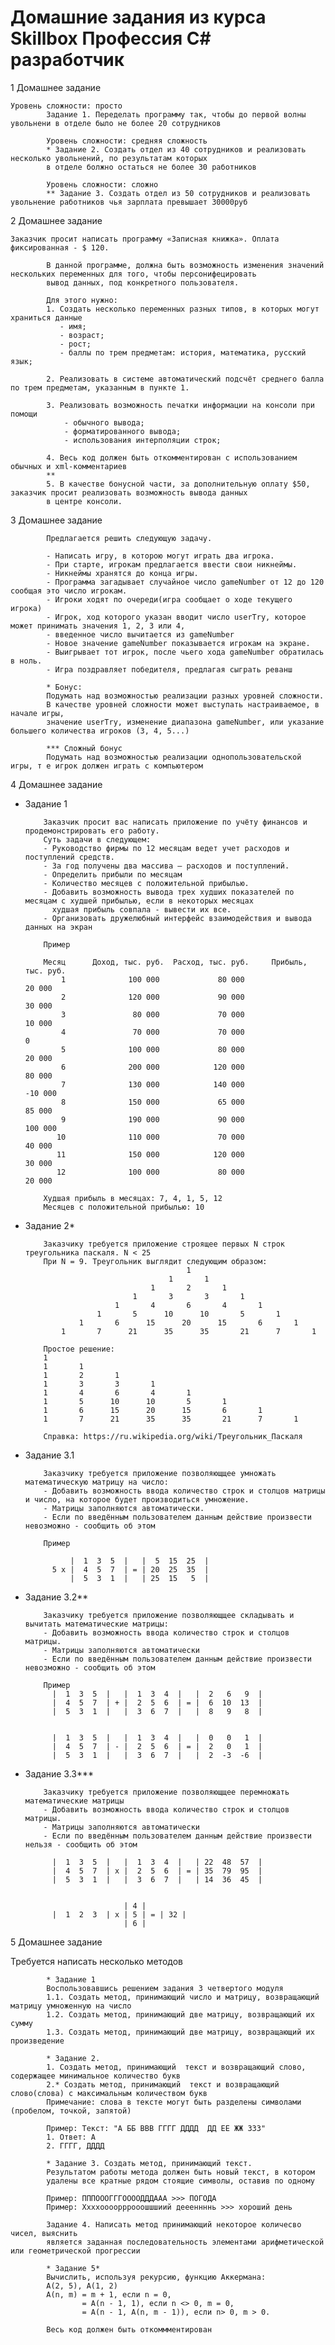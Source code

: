 # Домашние задания из курса Skillbox Профессия С# разработчик 
1 Домашнее задание
            
    Уровень сложности: просто
            Задание 1. Переделать программу так, чтобы до первой волны увольнени в отделе было не более 20 сотрудников

            Уровень сложности: средняя сложность
            * Задание 2. Создать отдел из 40 сотрудников и реализовать несколько увольнений, по результатам которых
            в отделе болжно остаться не более 30 работников

            Уровень сложности: сложно
            ** Задание 3. Создать отдел из 50 сотрудников и реализовать увольнение работников чья зарплата превышает 30000руб

2 Домашнее задание

    Заказчик просит написать программу «Записная книжка». Оплата фиксированная - $ 120.

            В данной программе, должна быть возможность изменения значений нескольких переменных для того, чтобы персонифецировать
            вывод данных, под конкретного пользователя.

            Для этого нужно: 
            1. Создать несколько переменных разных типов, в которых могут храниться данные
               - имя;
               - возраст;
               - рост;
               - баллы по трем предметам: история, математика, русский язык;

            2. Реализовать в системе автоматический подсчёт среднего балла по трем предметам, указанным в пункте 1.

            3. Реализовать возможность печатки информации на консоли при помощи 
                - обычного вывода;
                - форматированного вывода;
                - использования интерполяции строк;

            4. Весь код должен быть откомментирован с использованием обычных и хml-комментариев
            **
            5. В качестве бонусной части, за дополнительную оплату $50, заказчик просит реализовать возможность вывода данных
            в центре консоли.
               
3 Домашнее задание

            Предлагается решить следующую задачу.
            
            - Написать игру, в которою могут играть два игрока.
            - При старте, игрокам предлагается ввести свои никнеймы.
            - Никнеймы хранятся до конца игры.
            - Программа загадывает случайное число gameNumber от 12 до 120 сообщая это число игрокам.
            - Игроки ходят по очереди(игра сообщает о ходе текущего игрока)
            - Игрок, ход которого указан вводит число userTry, которое может принимать значения 1, 2, 3 или 4,
            - введенное число вычитается из gameNumber
            - Новое значение gameNumber показывается игрокам на экране.
            - Выигрывает тот игрок, после чьего хода gameNumber обратилась в ноль.
            - Игра поздравляет победителя, предлагая сыграть реванш
             
            * Бонус:
            Подумать над возможностью реализации разных уровней сложности.
            В качестве уровней сложности может выступать настраиваемое, в начале игры,
            значение userTry, изменение диапазона gameNumber, или указание большего количества игроков (3, 4, 5...)

            *** Сложный бонус
            Подумать над возможностью реализации однопользовательской игры, т е игрок должен играть с компьютером
            
4 Домашнее задание

  * Задание 1
  
            Заказчик просит вас написать приложение по учёту финансов и продемонстрировать его работу.
            Суть задачи в следующем: 
            - Руководство фирмы по 12 месяцам ведет учет расходов и поступлений средств. 
            - За год получены два массива – расходов и поступлений.
            - Определить прибыли по месяцам
            - Количество месяцев с положительной прибылью.
            - Добавить возможность вывода трех худших показателей по месяцам с худшей прибылью, если в некоторых месяцах
              худшая прибыль совпала - вывести их все.
            - Организовать дружелюбный интерфейс взаимодействия и вывода данных на экран

            Пример
                   
            Месяц      Доход, тыс. руб.  Расход, тыс. руб.     Прибыль, тыс. руб.
                1              100 000             80 000                 20 000
                2              120 000             90 000                 30 000
                3               80 000             70 000                 10 000
                4               70 000             70 000                      0
                5              100 000             80 000                 20 000
                6              200 000            120 000                 80 000
                7              130 000            140 000                -10 000
                8              150 000             65 000                 85 000
                9              190 000             90 000                100 000
               10              110 000             70 000                 40 000
               11              150 000            120 000                 30 000
               12              100 000             80 000                 20 000
             
            Худшая прибыль в месяцах: 7, 4, 1, 5, 12
            Месяцев с положительной прибылью: 10

  * Задание 2*
            
            Заказчику требуется приложение строящее первых N строк треугольника паскаля. N < 25
            При N = 9. Треугольник выглядит следующим образом:
                                            1
                                        1       1
                                    1       2       1
                                1       3       3       1
                            1       4       6       4       1
                        1       5      10      10       5       1
                    1       6      15      20      15       6       1
                1       7      21      35      35       21      7       1                                                            
                                                                         
            Простое решение:                                                             
            1
            1       1
            1       2       1
            1       3       3       1
            1       4       6       4       1
            1       5      10      10       5       1
            1       6      15      20      15       6       1
            1       7      21      35      35       21      7       1
             
            Справка: https://ru.wikipedia.org/wiki/Треугольник_Паскаля

  * Задание 3.1
            
            Заказчику требуется приложение позволяющщее умножать математическую матрицу на число:
            - Добавить возможность ввода количество строк и столцов матрицы и число, на которое будет производиться умножение.
            - Матрицы заполняются автоматически. 
            - Если по введённым пользователем данным действие произвести невозможно - сообщить об этом
            
            Пример
            
                  |  1  3  5  |   |  5  15  25  |
              5 х |  4  5  7  | = | 20  25  35  |
                  |  5  3  1  |   | 25  15   5  |
           
           
  * Задание 3.2**
            
            Заказчику требуется приложение позволяющщее складывать и вычитать математические матрицы:
            - Добавить возможность ввода количество строк и столцов матрицы.
            - Матрицы заполняются автоматически
            - Если по введённым пользователем данным действие произвести невозможно - сообщить об этом
            
            Пример
              |  1  3  5  |   |  1  3  4  |   |  2   6   9  |
              |  4  5  7  | + |  2  5  6  | = |  6  10  13  |
              |  5  3  1  |   |  3  6  7  |   |  8   9   8  |
              
              
              |  1  3  5  |   |  1  3  4  |   |  0   0   1  |
              |  4  5  7  | - |  2  5  6  | = |  2   0   1  |
              |  5  3  1  |   |  3  6  7  |   |  2  -3  -6  |
            
  * Задание 3.3***
            
            Заказчику требуется приложение позволяющщее перемножать математические матрицы
            - Добавить возможность ввода количество строк и столцов матрицы.
            - Матрицы заполняются автоматически
            - Если по введённым пользователем данным действие произвести нельзя - сообщить об этом
             
              |  1  3  5  |   |  1  3  4  |   | 22  48  57  |
              |  4  5  7  | х |  2  5  6  | = | 35  79  95  |
              |  5  3  1  |   |  3  6  7  |   | 14  36  45  |
            
             
                              | 4 |   
              |  1  2  3  | х | 5 | = | 32 |
                              | 6 |  
           
5 Домашнее задание

Требуется написать несколько методов
            
            * Задание 1
            Воспользовавшись решением задания 3 четвертого модуля
            1.1. Создать метод, принимающий число и матрицу, возвращающий матрицу умноженную на число
            1.2. Создать метод, принимающий две матрицу, возвращающий их сумму
            1.3. Создать метод, принимающий две матрицу, возвращающий их произведение
           
            * Задание 2.
            1. Создать метод, принимающий  текст и возвращающий слово, содержащее минимальное количество букв
            2.* Создать метод, принимающий  текст и возвращающий слово(слова) с максимальным количеством букв 
            Примечание: слова в тексте могут быть разделены символами (пробелом, точкой, запятой) 
            
            Пример: Текст: "A ББ ВВВ ГГГГ ДДДД  ДД ЕЕ ЖЖ ЗЗЗ"
            1. Ответ: А
            2. ГГГГ, ДДДД
            
            * Задание 3. Создать метод, принимающий текст. 
            Результатом работы метода должен быть новый текст, в котором
            удалены все кратные рядом стоящие символы, оставив по одному 
            
            Пример: ПППОООГГГООООДДДААА >>> ПОГОДА
            Пример: Ххххоооорррооошшшиий деееннннь >>> хороший день
             
            Задание 4. Написать метод принимающий некоторое количесво чисел, выяснить
            является заданная последовательность элементами арифметической или геометрической прогрессии
            
            * Задание 5*
            Вычислить, используя рекурсию, функцию Аккермана:
            A(2, 5), A(1, 2)
            A(n, m) = m + 1, если n = 0,
                    = A(n - 1, 1), если n <> 0, m = 0,
                    = A(n - 1, A(n, m - 1)), если n> 0, m > 0.
             
            Весь код должен быть откоммментирован
